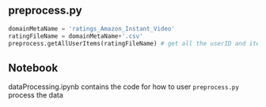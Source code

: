 ## preprocess.py
```python
domainMetaName = 'ratings_Amazon_Instant_Video'
ratingFileName = domainMetaName+'.csv' 
preprocess.getAllUserItems(ratingFileName) # get all the userID and itemID
```

## Notebook

dataProcessing.ipynb contains the code for how to user ``preprocess.py`` process the data
